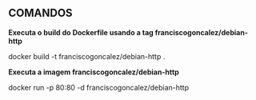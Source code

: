 ## COMANDOS

**Executa o build do Dockerfile usando a tag franciscogoncalez/debian-http**

docker build -t franciscogoncalez/debian-http .

**Executa a imagem franciscogoncalez/debian-http**

docker run -p 80:80 -d franciscogoncalez/debian-http
